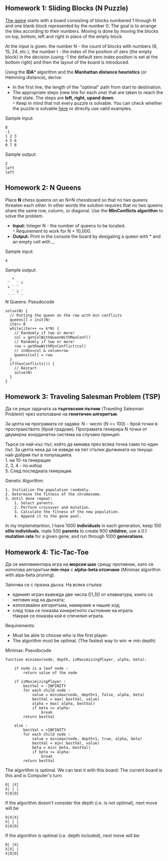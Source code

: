 ## Homework 1: Sliding Blocks (N Puzzle)

[The game](http://mypuzzle.org/sliding) starts with a board consisting of blocks numbered 1 through N and one blank block represented by the number 0. 
The goal is to arrange the tiles according to their numbers. Moving is done by moving the blocks on top, bottom, left and right in place of the empty block.

At the input is given: the number N - the count of blocks with numbers (8, 15, 24, etc.), the number I - the index of the position of zero (the empty block) in the decision (using -1 the default zero index position is set at the bottom right) and then the layout of the board is introduced.

Using the **IDA*** algorithm and the **Manhattan distance heuristics** (or Hemming distance), derive:
- In the first line, the length of the "optimal" path from start to destination.
- The appropriate steps (new line for each one) that are taken to reach the final state. The steps are **left, right, upand down**. <br>
`*` Keep in mind that not every puzzle is solvable. You can check whether the puzzle is solvable [here](https://www.cs.princeton.edu/courses/archive/spring18/cos226/assignments/8puzzle/index.html) or directly use valid examples.

Sample input:
```
8
-1
1 2 3
4 5 6
0 7 8
````

Sample output:
```
2
left
left
````


## Homework 2: N Queens

Place **N** chess queens on an N×N chessboard so that no two queens threaten each other. In other words the solution requires that no two queens share the same row, column, or diagonal.
Use the **MinConflicts algorithm** to solve the problem.

- **Input:** Integer N - the number of queens to be located.<br>
`*` Requirement to work for N = 10,000.
- **Output:** Print in the console the board by desigating a queen with * and an empty cell with _.

Sample input:
````
4
````
Sample output:
````
 _ * _ _
 _ _ _ *
 * _ _ _
 _ _ * _
````
 
N Queens: Pseudocode
```
solve(N) {
  // Putting the queen on the row with min conflicts
  queens[] = init(N)
  iter= 0
  while(iter++ <= k*N) {
    // Randomly if two or more!
    col = getColWithQueenWithMaxConf()
    // Randomly if two or more!
    row = getRowWithMinConflict(col)
    // index=col & value=row
    queens[col] = row
  }
  if(hasConflicts()) {
    // Restart
    solve(N)
  }
}
```

## Homework 3: Traveling Salesman Problem (TSP)
Да се реши задачата за **търговския пътник** (Traveling Salesman Problem) чрез използване на **генетичен алгоритъм**.

За целта на програмата се задава: N - число (N <= 100) - брой точки в пространството (брой градове).
Програмата генерира N точки от двумерна координатна система на случаен принцип.

Търси се най-къс път, който да минава през всяка точка само по един път. За целта нека да се изведе на пет стъпки дължината на текущо най-добрия път в популацията.<br>
    1. на 10-та генерация<br>
    2, 3, 4 - по избор<br>
    5. След последната генерация.<br>
    
Genetic Algorithm:
```
1. Initialize the population randomly.
2. Determine the fitness of the chromosome.
3. Until done repeat:
    1. Select parents.
    2. Perform crossover and mutation.
    3. Calculate the fitness of the new population.
    4. Append it to the gene pool.
```
In my implemetantion, I have 1000 **individuals** in each generation, keep 100 **elite individuals**, mate 500 **parents** to create 900 **children**, use a 0.1 **mutation rate** for a given gene, and run through 1000 **generations**.

## Homework 4: Tic-Tac-Toe
Да се имплементира игра на **морски шах** срещу противник, като се използва алгоритъм **min-max** с **alpha-beta отсичане** (Minimax algorithm with alpa-beta pruning).

Започва се с празна дъска.
На всяка стъпка:
- единият играч въвежда две числа ([1,3]) от клавиатура, които са неговия ход на дъската;  
- използвайки алгоритъма,  намираме и нашия ход;
- след това се показва конкретното състояние на играта.  
Накрая се показва кой е спечелил играта.  
  
Requirements:
- Must be able to choose who is the first player.
- The algorithm must be optimal. (The fastest way to win => min depth)

Minimax: Pseudocode
```
function minimax(node, depth, isMaximizingPlayer, alpha, beta):

    if node is a leaf node :
        return value of the node
    
    if isMaximizingPlayer :
        bestVal = -INFINITY 
        for each child node :
            value = minimax(node, depth+1, false, alpha, beta)
            bestVal = max( bestVal, value) 
            alpha = max( alpha, bestVal)
            if beta <= alpha:
                break
        return bestVal

    else :
        bestVal = +INFINITY 
        for each child node :
            value = minimax(node, depth+1, true, alpha, beta)
            bestVal = min( bestVal, value) 
            beta = min( beta, bestVal)
            if beta <= alpha:
                break
        return bestVal
 ```
 The algorithm is optimal. We can test it with this board:
The current board is this and is Computer's turn:
```
O| |X|
X| | |
X|O|O|
```
If the algorithm doesn't consider the depth (i.e. is not optimal), next move will be
```
O|X|X|
X| | |
X|O|O|
```
If the algorithm is optimal (i.e. depth included), next move will be:
```
O| |X|
X|X| |
X|O|O|
```
